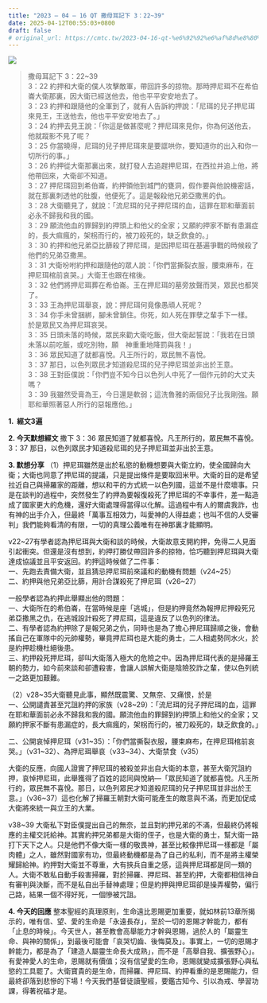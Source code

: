 ```yaml
---
title: "2023 – 04 – 16 QT 撒母耳記下 3：22~39"
date: 2025-04-12T00:55:03+0800
draft: false
# original_url: https://cmtc.tw/2023-04-16-qt-%e6%92%92%e6%af%8d%e8%80%b3%e8%a8%98%e4%b8%8b-3%ef%bc%9a2239
---
```


![](/images/qt.jpg)
> 撒母耳記下 3：22\~39  
> 3：22 約押和大衛的僕人攻擊敵軍，帶回許多的掠物。那時押尼珥不在希伯崙大衛那裏，因大衛已經送他去，他也平平安安地去了。  
> 3：23 約押和跟隨他的全軍到了，就有人告訴約押說：「尼珥的兒子押尼珥來見王，王送他去，他也平平安安地去了。」  
> 3：24 約押去見王說：「你這是做甚麼呢？押尼珥來見你，你為何送他去，他就蹤影不見了呢？  
> 3：25 你當曉得，尼珥的兒子押尼珥來是要誆哄你，要知道你的出入和你一切所行的事。」  
> 3：26 約押從大衛那裏出來，就打發人去追趕押尼珥，在西拉井追上他，將他帶回來，大衛卻不知道。  
> 3：27 押尼珥回到希伯崙，約押領他到城門的甕洞，假作要與他說機密話，就在那裏刺透他的肚腹，他便死了。這是報殺他兄弟亞撒黑的仇。  
> 3：28 大衛聽見了，就說：「流尼珥的兒子押尼珥的血，這罪在耶和華面前必永不歸我和我的國。  
> 3：29 願流他血的罪歸到約押頭上和他父的全家；又願約押家不斷有患漏症的，長大痲瘋的，架柺而行的，被刀殺死的，缺乏飲食的。」  
> 3：30 約押和他兄弟亞比篩殺了押尼珥，是因押尼珥在基遍爭戰的時候殺了他們的兄弟亞撒黑。  
> 3：31 大衛吩咐約押和跟隨他的眾人說：「你們當撕裂衣服，腰束麻布，在押尼珥棺前哀哭。」大衛王也跟在棺後。  
> 3：32 他們將押尼珥葬在希伯崙。王在押尼珥的墓旁放聲而哭，眾民也都哭了。  
> 3：33 王為押尼珥舉哀，說：押尼珥何竟像愚頑人死呢？  
> 3：34 你手未曾捆綁，腳未曾鎖住。你死，如人死在罪孽之輩手下一樣。於是眾民又為押尼珥哀哭。  
> 3：35 日頭未落的時候，眾民來勸大衛吃飯，但大衛起誓說：「我若在日頭未落以前吃飯，或吃別物，願　神重重地降罰與我！」  
> 3：36 眾民知道了就都喜悅。凡王所行的，眾民無不喜悅。  
> 3：37 那日，以色列眾民才知道殺尼珥的兒子押尼珥並非出於王意。  
> 3：38 王對臣僕說：「你們豈不知今日以色列人中死了一個作元帥的大丈夫嗎？  
> 3：39 我雖然受膏為王，今日還是軟弱；這洗魯雅的兩個兒子比我剛強。願耶和華照著惡人所行的惡報應他。」

**1.  經文3遍**

**2. 今天默想經文**
撒下 3：36 眾民知道了就都喜悅。凡王所行的，眾民無不喜悅。  
3：37 那日，以色列眾民才知道殺尼珥的兒子押尼珥並非出於王意。

**3. 默想分享**
（1）押尼珥雖然是出於私慾的動機想要與大衛立約，使全國歸向大衛；大衛也同意了押尼珥的提議，只是提出條件是要取回米甲。大衛的目的是希望拉近自己與掃羅家的距離，想以和平的方式統一以色列國，這並不是什麼壞事。只是在談判的過程中，突然發生了約押為要報復殺死了押尼珥的不幸事件，差一點造成了國家更大的危機，還好大衛處理得當得以化解。這過程中有人的爾虞我詐，也有神的出手介入，但最終「萬事互相效力，叫愛神的人得益處；也叫不信的人受審判」我們能夠看清的有限，一切的真理公義唯有在神那裏才能顯明。

v22\~27有學者認為押尼珥與大衛和談的時候，大衛故意支開約押，免得二人見面引起衝突。但還是沒有想到，約押打勝仗帶回許多的掠物，恰巧聽到押尼珥與大衛達成協議並且平安返回。約押這時候做了二件事：  
一、先跑去責備大衛，並且猜忌押尼珥前來議和的動機有問題（v24\~25）  
二、約押與他兄弟亞比篩，用計合謀殺死了押尼珥（v26\~27）

一般學者認為約押此舉顯出他的問題：  
一、大衛所在的希伯崙，在當時候是座「逃城」，但是約押竟然為報押尼押殺死兄弟亞撒黑之仇，在逃城設計殺死了押尼珥，這是違反了以色列的律法。  
二、有學者認為約押除了是報兄弟之仇，同時也是為了擔心押尼珥歸順之後，會動搖自己在軍隊中的元帥權勢，畢竟押尼珥也是大能的勇士，二人相處勢同水火，於是約押趁機杜絕後患。  
三、約押殺死押尼珥，卻叫大衛落入極大的危險之中。因為押尼珥代表的是掃羅王朝的勢力，如今前來談和卻遭殺害，會讓人誤解大衛是陰險狡詐之輩，使以色列統一之路更加艱難。

（2）v28\~35大衛聽見此事，顯然既震驚、又無奈、又痛恨，於是  
一、公開譴責甚至咒詛約押的家族（v28\~29）：「流尼珥的兒子押尼珥的血，這罪在耶和華面前必永不歸我和我的國。願流他血的罪歸到約押頭上和他父的全家；又願約押家不斷有患漏症的，長大痲瘋的，架柺而行的，被刀殺死的，缺乏飲食的。」

二、公開哀悼押尼珥（v31\~35）：「你們當撕裂衣服，腰束麻布，在押尼珥棺前哀哭。」（v31\~32）、為押尼珥舉哀（v33\~34）、大衛禁食（v35）

大衛的反應，向國人證實了押尼珥的被殺並非出自大衛的本意，甚至大衛咒詛約押，哀悼押尼珥，此舉獲得了百姓的認同與悅納—「眾民知道了就都喜悅。凡王所行的，眾民無不喜悅。那日，以色列眾民才知道殺尼珥的兒子押尼珥並非出於王意。」（v36\~37）這也化解了掃羅王朝對大衛可能產生的敵意與不滿，而更加促成大衛將來統一與立王的大業。

v38\~39 大衛私下對臣僕提出自己的無奈，並且對約押兄弟的不滿，但最終仍將報應的主權交託給神。其實約押兄弟都是大衛的侄子，也是大衛的勇士，幫大衛一路打下天下之人。只是他們不像大衛一樣的敬畏神，甚至比較像押尼珥一樣都是「屬肉體」之人，雖然對國家有功，但最終動機都是為了自己的私利，而不是將主權榮耀歸給神。約押對大衛並不尊重，大有挾兵自重之感，這與押尼珥都是同一類的人。大衛不敢私自動手殺害掃羅，對於掃羅、押尼珥、甚至約押，大衛都相信神自有審判與決斷，而不是私自出手替神處理；但是約押與押尼珥卻是操弄權勢，偏行己路，結果一個不得好死，一個慘被咒詛。

**4. 今天的回應**
整本聖經的真理原則，生命遠比恩賜更加重要，就如林前13章所揭示的，唯有信、望、愛的生命是「永遠長存」，至於一切的恩賜才幹能力，都有「止息的時候」。今天世人，甚至教會高舉能力才幹與恩賜，過於人的「屬靈生命、與神的關係」，到最後可能會「哀哭切齒、後悔莫及」。事實上，一切的恩賜才幹能力，都是為了「建造人屬靈生命長大成熟」，而不是「高舉自我、擴張野心」。有愛神愛人的生命，恩賜就有價值；沒有信望愛的生命，恩賜就變成擴張野心與私慾的工具罷了。大衛寶貴的是生命，而掃羅、押尼珥、約押看重的是恩賜能力，但最終卻落到悲慘的下場！今天我們基督徒讀聖經，要鑑古知今、引以為戒、學習功課，得著祝福才是。
